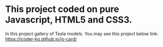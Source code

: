 # This project coded on pure Javascript, HTML5 and CSS3.
In this project gallery of Tesla models.
You may see this project below link:
https://icoder-kg.github.io/js-card/
